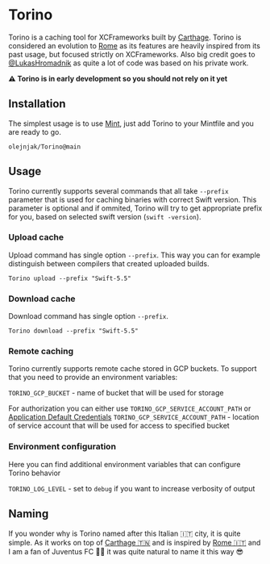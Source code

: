 # Torino

Torino is a caching tool for XCFrameworks built by [Carthage][carthage]. Torino is considered an evolution to [Rome][rome] as its features are heavily inspired from its past usage, but focused strictly on XCFrameworks. Also big credit goes to [@LukasHromadnik](https://github.com/LukasHromadnik) as quite a lot of code was based on his private work.

**⚠️ Torino is in early development so you should not rely on it yet**

## Installation

The simplest usage is to use [Mint](https://github.com/yonaskolb/Mint), just add Torino to your Mintfile and you are ready to go.

```
olejnjak/Torino@main
```

## Usage

Torino currently supports several commands that all take `--prefix` parameter that is used for caching binaries with correct Swift version. This parameter is optional and if ommited, Torino will try to get appropriate prefix for you, based on selected swift version (`swift -version`).

### Upload cache

Upload command has single option `--prefix`. This way you can for example distinguish between compilers that created uploaded builds. 

```
Torino upload --prefix "Swift-5.5"
```

### Download cache

Download command has single option `--prefix`.

```
Torino download --prefix "Swift-5.5"
```

### Remote caching

Torino currently supports remote cache stored in GCP buckets. To support that you need to provide an environment variables:

`TORINO_GCP_BUCKET` - name of bucket that will be used for storage<br>

For authorization you can either use `TORINO_GCP_SERVICE_ACCOUNT_PATH` or [Application Default Credentials](https://cloud.google.com/docs/authentication/application-default-credentials)
`TORINO_GCP_SERVICE_ACCOUNT_PATH` - location of service account that will be used for access to specified bucket

### Environment configuration

Here you can find additional environment variables that can configure Torino behavior

`TORINO_LOG_LEVEL` - set to `debug` if you want to increase verbosity of output

## Naming 

If you wonder why is Torino named after this Italian 🇮🇹  city, it is quite simple. As it works on top of [Carthage 🇹🇳][carthage] and is inspired by [Rome 🇮🇹][rome] and I am a fan of Juventus FC 🖤🤍 it was quite natural to name it this way 😎

[carthage]: https://github.com/Carthage/Carthage
[rome]: https://github.com/tmspzz/Rome

